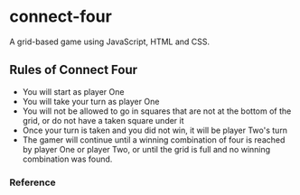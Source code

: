 # connect-four
A grid-based game using JavaScript, HTML and CSS.

## Rules of Connect Four
* You will start as player One
* You will take your turn as player One
* You will not be allowed to go in squares that are not at the bottom of the grid, or do not have a taken square under it
* Once your turn is taken and you did not win, it will be player Two's turn
* The gamer will continue until a winning combination of four is reached by player One or player Two, or until the grid is full and no winning combination was found.


### Reference

